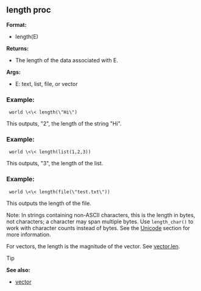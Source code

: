 ## length proc

<!-- -->
**Format:**
+   length(E)
<!-- -->
**Returns:**
+   The length of the data associated with E.
<!-- -->
**Args:**
+   E: text, list, file, or vector
### Example:

```
 world \<\< length(\"Hi\") 
```
 

This outputs,
\"2\", the length of the string \"Hi\".
### Example:

```
 world \<\< length(list(1,2,3)) 
```
 

This
outputs, \"3\", the length of the list.
### Example:

```
 world \<\< length(file(\"test.txt\")) 
```



This outputs the length of the file. 

Note: In strings
containing non-ASCII characters, this is the length in bytes, not
characters; a character may span multiple bytes. Use `length_char()` to
work with character counts instead of bytes. See the
[Unicode](/ref/%7Bnotes%7D/Unicode.md)  section for more information.


For vectors, the length is the magnitude of the vector. See
[vector.len](/ref/vector/var/len.md).

> [!TIP] 
> **See also:**
> +   [vector](/ref/vector.md) 